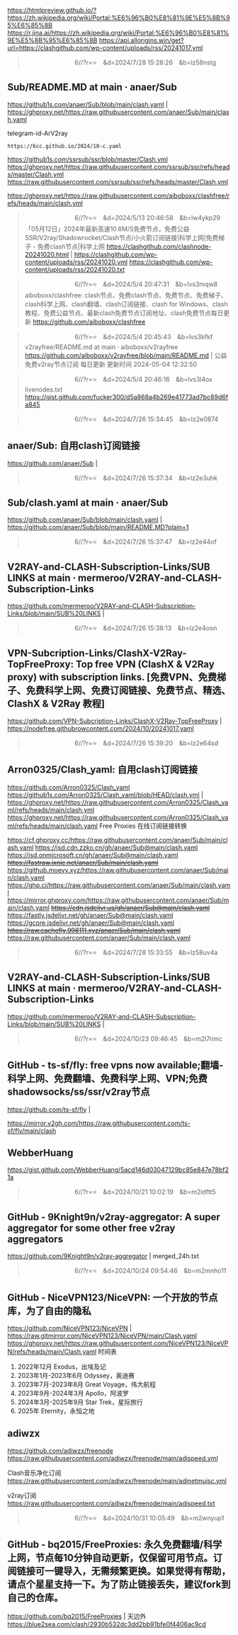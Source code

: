 
https://htmlpreview.github.io/?https://zh.wikipedia.org/wiki/Portal:%E6%96%B0%E8%81%9E%E5%8B%95%E6%85%8B
https://r.jina.ai/https://zh.wikipedia.org/wiki/Portal:%E6%96%B0%E8%81%9E%E5%8B%95%E6%85%8B
https://api.allorigins.win/get?url=https://clashgithub.com/wp-content/uploads/rss/20241017.yml

>　　　　　　　　6//?r=⭐　&d=2024/7/28 15:28:26　&b=lz58nstg
## Sub/README.MD at main · anaer/Sub
https://github1s.com/anaer/Sub/blob/main/clash.yaml
|
https://ghproxy.net/https://raw.githubusercontent.com/anaer/Sub/main/clash.yaml

telegram-id-ArV2ray

```note
https://6cc.github.io/2024/10-c.yaml
```

https://github1s.com/ssrsub/ssr/blob/master/Clash.yml
https://ghproxy.net/https://raw.githubusercontent.com/ssrsub/ssr/refs/heads/master/Clash.yml
https://raw.githubusercontent.com/ssrsub/ssr/refs/heads/master/Clash.yml

https://ghproxy.net/https://raw.githubusercontent.com/aiboboxx/clashfree/refs/heads/main/clash.yml

>　　　　　　　　6//?r=⭐　&d=2024/5/13 20:46:58　&b=lw4ykp29
「05月12日」2024年最新高速10.6M/S免费节点，免费公益SSR/V2ray/Shadowrocket/Clash节点/小火箭订阅链接|科学上网|免费梯子 - 免费clash节点|科学上网
https://clashgithub.com/clashnode-20241020.html
|
https://clashgithub.com/wp-content/uploads/rss/20241020.yml
https://clashgithub.com/wp-content/uploads/rss/20241020.txt

>　　　　　　　　6//?r=⭐　&d=2024/5/4 20:47:31　&b=lvs3mqw8
aiboboxx/clashfree: clash节点、免费clash节点、免费节点、免费梯子、clash科学上网、clash翻墙、clash订阅链接、clash for Windows、clash教程、免费公益节点、最新clash免费节点订阅地址、clash免费节点每日更新
https://github.com/aiboboxx/clashfree

>　　　　　　　　6//?r=⭐　&d=2024/5/4 20:45:43　&b=lvs3kfkf
v2rayfree/README.md at main · aiboboxx/v2rayfree
https://github.com/aiboboxx/v2rayfree/blob/main/README.md
|
公益免费v2ray节点订阅 每日更新 更新时间 2024-05-04 12:32:50

>　　　　　　　　6//?r=⭐　&d=2024/5/4 20:46:16　&b=lvs3l4ox
livenodes.txt
https://gist.github.com/fucker300/d5a868a4b269e41773ad7bc89d6fa845

>　　　　　　　　6//?r=⭐　&d=2024/7/26 15:34:45　&b=lz2e0874
## anaer/Sub: 自用clash订阅链接
https://github.com/anaer/Sub
|

>　　　　　　　　6//?r=⭐　&d=2024/7/26 15:37:34　&b=lz2e3uhk
## Sub/clash.yaml at main · anaer/Sub
https://github.com/anaer/Sub/blob/main/clash.yaml
|
https://github.com/anaer/Sub/blob/main/README.MD?plain=1

>　　　　　　　　6//?r=⭐　&d=2024/7/26 15:37:47　&b=lz2e44of
## V2RAY-and-CLASH-Subscription-Links/SUB LINKS at main · mermeroo/V2RAY-and-CLASH-Subscription-Links
https://github.com/mermeroo/V2RAY-and-CLASH-Subscription-Links/blob/main/SUB%20LINKS
|

>　　　　　　　　6//?r=⭐　&d=2024/7/26 15:38:13　&b=lz2e4oon
## VPN-Subcription-Links/ClashX-V2Ray-TopFreeProxy: Top free VPN (ClashX & V2Ray proxy) with subscription links. [免费VPN、免费梯子、免费科学上网、免费订阅链接、免费节点、精选、ClashX & V2Ray 教程]
https://github.com/VPN-Subcription-Links/ClashX-V2Ray-TopFreeProxy
|
https://nodefree.githubrowcontent.com/2024/10/20241017.yaml

>　　　　　　　　6//?r=⭐　&d=2024/7/26 15:39:20　&b=lz2e64sd
## Arron0325/Clash_yaml: 自用clash订阅链接
https://github.com/Arron0325/Clash_yaml
https://github1s.com/Arron0325/Clash_yaml/blob/HEAD/clash.yml
|
https://ghproxy.net/https://raw.githubusercontent.com/Arron0325/Clash_yaml/refs/heads/main/clash.yml
https://ghproxy.net/https://raw.githubusercontent.com/Arron0325/Clash_yaml/refs/heads/main/clash.yaml
Free Proxies
在线订阅链接转换

https://cf.ghproxy.cc/https://raw.githubusercontent.com/anaer/Sub/main/clash.yaml
https://jsd.cdn.zzko.cn/gh/anaer/Sub@main/clash.yaml
https://jsd.onmicrosoft.cn/gh/anaer/Sub@main/clash.yaml
~~https://fastraw.ixnic.net/anaer/Sub/main/clash.yaml~~
https://github.moeyy.xyz/https://raw.githubusercontent.com/anaer/Sub/main/clash.yaml
https://ghp.ci/https://raw.githubusercontent.com/anaer/Sub/main/clash.yaml
https://mirror.ghproxy.com/https://raw.githubusercontent.com/anaer/Sub/main/clash.yaml
~~https://cdn.jsdelivr.us/gh/anaer/Sub@main/clash.yaml~~
https://fastly.jsdelivr.net/gh/anaer/Sub@main/clash.yaml
https://gcore.jsdelivr.net/gh/anaer/Sub@main/clash.yaml
~~https://raw.cachefly.998111.xyz/anaer/Sub/main/clash.yaml~~
https://raw.githubusercontent.com/anaer/Sub/main/clash.yaml

>　　　　　　　　6//?r=⭐　&d=2024/7/28 15:33:55　&b=lz58uv4a
## V2RAY-and-CLASH-Subscription-Links/SUB LINKS at main · mermeroo/V2RAY-and-CLASH-Subscription-Links
https://github.com/mermeroo/V2RAY-and-CLASH-Subscription-Links/blob/main/SUB%20LINKS
|

>　　　　　　　　6//?r=⭐　&d=2024/10/23 09:46:45　&b=m2l7rimc
## GitHub - ts-sf/fly: free vpns now available;翻墙-科学上网、免费翻墙、免费科学上网、VPN;免费shadowsocks/ss/ssr/v2ray节点
https://github.com/ts-sf/fly
|

https://mirror.v2gh.com/https://raw.githubusercontent.com/ts-sf/fly/main/clash

## WebberHuang
https://gist.github.com/WebberHuang/5acd146d03047129bc85e847e78bf21a

>　　　　　　　　6//?r=⭐　&d=2024/10/21 10:02:19　&b=m2idftt5
## GitHub - 9Knight9n/v2ray-aggregator: A super aggregator for some other free v2ray aggregators
https://github.com/9Knight9n/v2ray-aggregator
|
merged_24h.txt

>　　　　　　　　6//?r=⭐　&d=2024/10/24 09:54:46　&b=m2mnho11
## GitHub - NiceVPN123/NiceVPN: 一个开放的节点库，为了自由的隐私
https://github.com/NiceVPN123/NiceVPN
|
https://raw.gitmirror.com/NiceVPN123/NiceVPN/main/Clash.yaml
https://ghproxy.net/https://raw.githubusercontent.com/NiceVPN123/NiceVPN/refs/heads/main/Clash.yaml
时间表

1. 2022年12月 Exodus，出埃及记
2. 2023年1月-2023年6月 Odyssey，奥迪赛
3. 2023年7月-2023年8月 Great Voyage，伟大航程
4. 2023年9月-2024年3月 Apollo，阿波罗
5. 2024年3月-2025年9月 Star Trek，星际旅行
6. 2025年 Eternity，永恒之地

## adiwzx
https://github.com/adiwzx/freenode
https://raw.githubusercontent.com/adiwzx/freenode/main/adispeed.yml

Clash音乐净化订阅
https://raw.githubusercontent.com/adiwzx/freenode/main/adinetmuisc.yml

v2ray订阅
https://raw.githubusercontent.com/adiwzx/freenode/main/adispeed.txt

>　　　　　　　　6//?r=⭐　&d=2024/10/31 10:05:49　&b=m2wnyup1
## GitHub - bq2015/FreeProxies: 永久免费翻墙/科学上网，节点每10分钟自动更新，仅保留可用节点。订阅链接可一键导入，无需频繁更换。如果觉得有帮助，请点个星星支持一下。为了防止链接丢失，建议fork到自己的仓库。
https://github.com/bq2015/FreeProxies
|
天边外
https://blue2sea.com/clash/2930b532dc3dd2bb91bfe0f4406ac9cd
